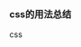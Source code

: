 <!--
 * @Author: sbd
 * @Date: 2022-02-21 11:12:46
 * @LastEditors: sbd
 * @LastEditTime: 2022-02-22 10:17:47
 * @Description: file content
-->
###  css的用法总结
css



